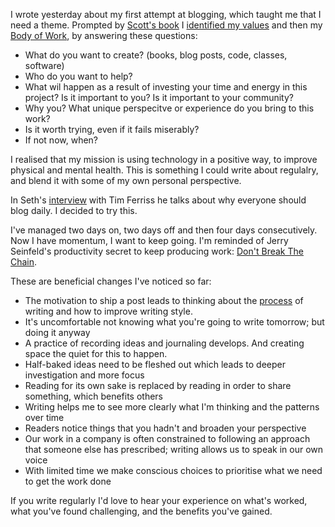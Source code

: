 I wrote yesterday about my first attempt at blogging, which taught me that I need a theme. Prompted by [Scott's book](https://www.amazon.com/Stoic-Creative-Struggling-Creatives-Passion-ebook/dp/B07464C6CP) I [identified my values](http://www.viacharacter.org/www/) and then my [Body of Work](https://www.amazon.com/Body-Work-Finding-Thread-Together-ebook/dp/B00DMCV5RK), by answering these questions:

* What do you want to create? (books, blog posts, code, classes, software)
* Who do you want to help?
* What wil happen as a result of investing your time and energy in this project? Is it important to you? Is it important to your community?
* Why you? What unique perspecitve or experience do you bring to this work?
* Is it worth trying, even if it fails miserably?
* If not now, when?

I realised that my mission is using technology in a positive way, to improve physical and mental health. This is something I could write about regulalry, and blend it with some of my own personal perspective. 

In Seth's [interview](https://tim.blog/2016/02/10/seth-godin/) with Tim Ferriss he talks about why everyone should blog daily. I decided to try this.

I've managed two days on, two days off and then four days consecutively. Now I have momentum, I want to keep going. I'm reminded of Jerry Seinfeld's productivity secret to keep producing work: [Don't Break The Chain](https://lifehacker.com/281626/jerry-seinfelds-productivity-secret).

These are beneficial changes I've noticed so far:

* The motivation to ship a post leads to thinking about the [process](https://sivers.org/7) of writing and how to improve writing style. 
* It's uncomfortable not knowing what you're going to write tomorrow; but doing it anyway
* A practice of recording ideas and journaling develops. And creating space the quiet for this to happen.
* Half-baked ideas need to be fleshed out which leads to deeper investigation and more focus
* Reading for its own sake is replaced by reading in order to share something, which benefits others
* Writing helps me to see more clearly what I'm thinking and the patterns over time
* Readers notice things that you hadn't and broaden your perspective
* Our work in a company is often constrained to following an approach that someone else has prescribed; writing allows us to speak in our own voice
* With limited time we make conscious choices to prioritise what we need to get the work done

If you write regularly I'd love to hear your experience on what's worked, what you've found challenging, and the benefits you've gained.






